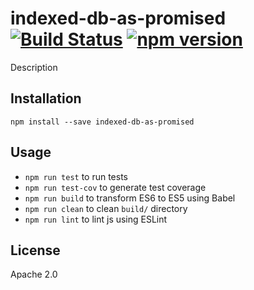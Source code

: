 # indexed-db-as-promised [![Build Status](https://travis-ci.org/jridgewell/indexed-db-as-promised.svg)](https://travis-ci.org/jridgewell/indexed-db-as-promised) [![npm version](https://badge.fury.io/js/indexed-db-as-promised.svg)](http://badge.fury.io/js/indexed-db-as-promised)

Description


## Installation

```
npm install --save indexed-db-as-promised
```

## Usage

* `npm run test` to run tests
* `npm run test-cov` to generate test coverage
* `npm run build` to transform ES6 to ES5 using Babel
* `npm run clean` to clean `build/` directory
* `npm run lint` to lint js using ESLint

## License

Apache 2.0
